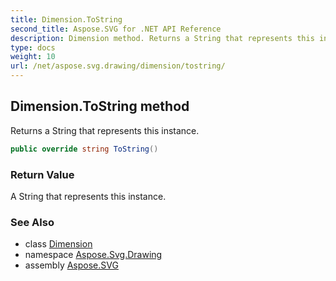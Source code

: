 ```yaml
---
title: Dimension.ToString
second_title: Aspose.SVG for .NET API Reference
description: Dimension method. Returns a String that represents this instance
type: docs
weight: 10
url: /net/aspose.svg.drawing/dimension/tostring/
---
```

## Dimension.ToString method

Returns a String that represents this instance.

```csharp
public override string ToString()
```

### Return Value

A String that represents this instance.

### See Also

* class [Dimension](../)
* namespace [Aspose.Svg.Drawing](../../../aspose.svg.drawing/)
* assembly [Aspose.SVG](../../../)
